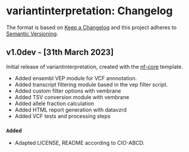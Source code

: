 # variantinterpretation: Changelog

The format is based on [Keep a Changelog](https://keepachangelog.com/en/1.0.0/)
and this project adheres to [Semantic Versioning](https://semver.org/spec/v2.0.0.html).

## v1.0dev - [31th March 2023]

Initial release of variantinterpretation, created with the [nf-core](https://nf-co.re/) template.

- Added ensembl VEP module for VCF annnotation.
- Added transcript filtering module based in the vep filter script.
- Added custom filter options with vembrane
- Added TSV conversion module with vembrane
- Added allele fraction calculation
- Added HTML report generation with datavzrd
- Added VCF tests and processing steps

### `Added`

- Adapted LICENSE, README according to CIO-ABCD.
